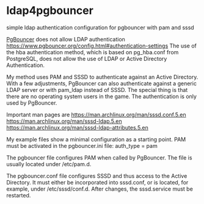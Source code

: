# ldap4pgbouncer
simple ldap authentication configuration for pgbouncer with pam and sssd

[PgBouncer](https://www.pgbouncer.org/) does not allow LDAP authentication https://www.pgbouncer.org/config.html#authentication-settings The use of the hba authentication method, which is based on pg_hba.conf from PostgreSQL, does not allow the use of LDAP or Active Directory Authentication.

My method uses PAM and SSSD to authenticate against an Active Directory. With a few adjustments, PgBouncer can also authenticate against a generic LDAP server or with pam_ldap instead of SSSD. The special thing is that there are no operating system users in the game. The authentication is only used by PgBouncer.

Important man pages are
https://man.archlinux.org/man/sssd.conf.5.en
https://man.archlinux.org/man/sssd-ldap.5.en
https://man.archlinux.org/man/sssd-ldap-attributes.5.en

My example files show a minimal configuration as a starting point. PAM must be activated in the pgbouncer.ini file: auth_type = pam

The pgbouncer file configures PAM when called by PgBouncer. The file is usually located under /etc/pam.d.

The pgbouncer.conf file configures SSSD and thus access to the Active Directory. It must either be incorporated into sssd.conf, or is located, for example, under /etc/sssd/conf.d. After changes, the sssd.service must be restarted.
